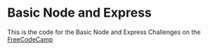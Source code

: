 # Basic Node and Express

This is the code for the Basic Node and Express Challenges on the[ FreeCodeCamp](https://www.freecodecamp.org/learn/apis-and-microservices/basic-node-and-express/)
